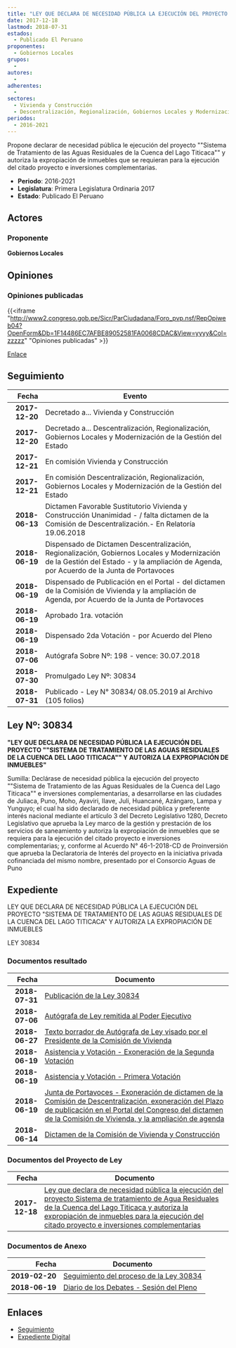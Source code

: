 ```yaml
---
title: "LEY QUE DECLARA DE NECESIDAD PÚBLICA LA EJECUCIÓN DEL PROYECTO SISTEMA DE TRATAMIENTO DE AGUAS RESIDUALES DE LA CUENCA DEL LAGO TITICACA Y AUTORIZA LA EXPROPIACIÓN DE INMUEBLES PARA LA EJECUCIÓN DEL CITADO PROYECTO"
date: 2017-12-18
lastmod: 2018-07-31
estados: 
  - Publicado El Peruano
proponentes: 
  - Gobiernos Locales
grupos: 
  - 
autores: 
  - 
adherentes: 
  - 
sectores: 
  - Vivienda y Construcción
  - Descentralización, Regionalización, Gobiernos Locales y Modernización de la Gestión del Estado
periodos: 
  - 2016-2021
---
```


Propone declarar de necesidad pública le ejecución del proyecto ""Sistema de Tratamiento de las Aguas Residuales de la Cuenca del Lago Titicaca"" y autoriza la expropiación de inmuebles que se requieran para la ejecución del citado proyecto e inversiones complementarias.

- **Periodo**: 2016-2021
- **Legislatura**: Primera Legislatura Ordinaria 2017
- **Estado**: Publicado El Peruano

## Actores

### Proponente

**Gobiernos Locales**


## Opiniones

### Opiniones publicadas

{{<iframe "http://www2.congreso.gob.pe/Sicr/ParCiudadana/Foro_pvp.nsf/RepOpiweb04?OpenForm&Db=1F14486EC7AFBE89052581FA0068CDAC&View=yyyy&Col=zzzzz" "Opiniones publicadas" >}}

[Enlace](http://www2.congreso.gob.pe/Sicr/ParCiudadana/Foro_pvp.nsf/RepOpiweb04?OpenForm&Db=1F14486EC7AFBE89052581FA0068CDAC&View=yyyy&Col=zzzzz)

## Seguimiento

| Fecha | Evento |
|------:|--------|
| **2017-12-20** | Decretado a... Vivienda y Construcción|
| **2017-12-20** | Decretado a... Descentralización, Regionalización, Gobiernos Locales y Modernización de la Gestión del Estado|
| **2017-12-21** | En comisión Vivienda y Construcción|
| **2017-12-21** | En comisión Descentralización, Regionalización, Gobiernos Locales y Modernización de la Gestión del Estado|
| **2018-06-13** | Dictamen Favorable Sustitutorio Vivienda y Construcción Unanimidad - / falta dictamen de la Comisión de Descentralización.- En Relatoría 19.06.2018|
| **2018-06-19** | Dispensado de Dictamen Descentralización, Regionalización, Gobiernos Locales y Modernización de la Gestión del Estado - y la ampliación de Agenda, por Acuerdo de la Junta de Portavoces|
| **2018-06-19** | Dispensado de Publicación en el Portal - del dictamen de la Comisión de Vivienda y la ampliación de Agenda, por Acuerdo de la Junta de Portavoces|
| **2018-06-19** | Aprobado 1ra. votación|
| **2018-06-19** | Dispensado 2da Votación - por Acuerdo del Pleno|
| **2018-07-06** | Autógrafa Sobre Nº: 198 - vence: 30.07.2018|
| **2018-07-30** | Promulgado Ley Nº: 30834|
| **2018-07-31** | Publicado - Ley N° 30834/ 08.05.2019 al Archivo (105 folios)|

## Ley Nº: 30834

**"LEY QUE DECLARA DE NECESIDAD PÚBLICA LA EJECUCIÓN DEL PROYECTO ""SISTEMA DE TRATAMIENTO DE LAS AGUAS RESIDUALES DE LA CUENCA DEL LAGO TITICACA"" Y AUTORIZA LA EXPROPIACIÓN DE INMUEBLES"**

Sumilla: Declárase de necesidad pública la ejecución del proyecto ""Sistema de Tratamiento de las Aguas Residuales de la Cuenca del Lago Titicaca"" e inversiones complementarias, a desarrollarse en las ciudades de Juliaca, Puno, Moho, Ayaviri, Ilave, Juli, Huancané, Azángaro, Lampa y Yunguyo; el cual ha sido declarado de necesidad pública y preferente interés nacional mediante el artículo 3 del Decreto Legislativo 1280, Decreto Legislativo que aprueba la Ley marco de la gestión y prestación de los servicios de saneamiento y autoriza la expropiación de inmuebles que se requiera para la ejecución del citado proyecto e inversiones complementarias; y, conforme al Acuerdo N° 46-1-2018-CD de Proinversión que aprueba la Declaratoria de Interés del proyecto en la iniciativa privada cofinanciada del mismo nombre, presentado por el Consorcio Aguas de Puno


## Expediente

LEY QUE DECLARA DE NECESIDAD PÚBLICA LA EJECUCIÓN DEL PROYECTO "SISTEMA DE TRATAMIENTO DE LAS AGUAS RESIDUALES DE LA CUENCA DEL LAGO TITICACA" Y AUTORIZA LA EXPROPIACIÓN DE INMUEBLES

LEY 30834


### Documentos resultado

| Fecha | Documento |
|------:|--------|
| **2018-07-31** | [Publicación de la Ley 30834](http://www.leyes.congreso.gob.pe/Documentos/2016_2021/ADLP/Normas_Legales/30834-LEY.pdf) |
| **2018-07-06** | [Autógrafa de Ley remitida al Poder Ejecutivo](http://www.leyes.congreso.gob.pe/Documentos/2016_2021/ADLP/Texto_Aprobado/AU0226820180706..pdf) |
| **2018-06-27** | [Texto borrador de Autógrafa de Ley visado por el Presidente de la Comisión de Vivienda](http://www.leyes.congreso.gob.pe/Documentos/2016_2021/Texto_Borrador_de_Autografa/BAU0226820180627.pdf) |
| **2018-06-19** | [Asistencia y Votación - Exoneración de la Segunda Votación](http://www.leyes.congreso.gob.pe/Documentos/2016_2021/Asistencia_y_Votacion/Proyectos_de_Ley/Exoneracion_de_Segunda_Votacion/ESV0226820180619.pdf) |
| **2018-06-19** | [Asistencia y Votación - Primera Votación](http://www.leyes.congreso.gob.pe/Documentos/2016_2021/Asistencia_y_Votacion/Proyectos_de_Ley/AV0226820180619.pdf) |
| **2018-06-19** | [Junta de Portavoces - Exoneración de dictamen de la Comisión de Descentralización, exoneración del Plazo de publicación en el Portal del Congreso del dictamen de la Comisión de Vivienda, y la ampliación de agenda](http://www.leyes.congreso.gob.pe/Documentos/2016_2021/Acuerdos/Junta_Portavoces/AJP0226820180619.pdf) |
| **2018-06-14** | [Dictamen de la Comisión de Vivienda y Construcción](http://www.leyes.congreso.gob.pe/Documentos/2016_2021/Dictamenes/Proyectos_de_Ley/02268DC24MAY20180614.pdf) |

### Documentos del Proyecto de Ley

| Fecha | Documento |
|------:|--------|
| **2017-12-18** | [Ley que declara de necesidad pública la ejecución del proyecto Sistema de tratamiento de Agua Residuales de la Cuenca del Lago Titicaca y autoriza la expropiación de inmuebles para la ejecución del citado proyecto e inversiones complementarias](http://www.leyes.congreso.gob.pe/Documentos/2016_2021/Proyectos_de_Ley_y_de_Resoluciones_Legislativas/PL0226820171218..pdf) |

### Documentos de Anexo

| Fecha | Documento |
|------:|--------|
| **2019-02-20** | [Seguimiento del proceso de la Ley 30834](http://www.leyes.congreso.gob.pe/Documentos/2016_2021/Seguimiento_de_Proyectos_de_Ley/02268PL20190220.pdf) |
| **2018-06-19** | [Diario de los Debates - Sesión del Pleno](http://www.leyes.congreso.gob.pe/Documentos/2016_2021/ADLP/Diario_Debates/30834-TDD.pdf) |

## Enlaces 

- [Seguimiento](http://www2.congreso.gob.pe/Sicr/TraDocEstProc/CLProLey2016.nsf/f7fff46988ca05b1052578e100829cc7/a6dad432b7f9141b052581fa005c8820?OpenDocument)
- [Expediente Digital](http://www2.congreso.gob.pe/Sicr/TraDocEstProc/CLProLey2016.nsf/f7fff46988ca05b1052578e100829cc7/a6dad432b7f9141b052581fa005c8820?OpenDocument&Click=05257FB7005EB655.eb71d0cf91d8294e05256cdf006b5706/$Body/0.1C6C)
